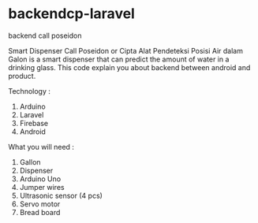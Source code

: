 # backendcp-laravel
backend call poseidon

Smart Dispenser
  Call Poseidon or Cipta Alat Pendeteksi Posisi Air dalam Galon is a smart dispenser that can predict the amount of water in a drinking glass.
This code explain you about backend between android and product.

Technology :
1. Arduino
2. Laravel
3. Firebase
4. Android

What you will need :
1. Gallon
2. Dispenser
3. Arduino Uno
4. Jumper wires
5. Ultrasonic sensor (4 pcs)
6. Servo motor
7. Bread board
